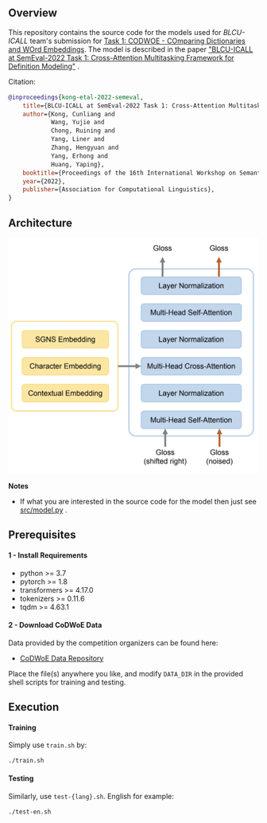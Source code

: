 ## Overview

This repository contains the source code for the models used for _BLCU-ICALL_ team's submission
for [Task 1: CODWOE - COmparing Dictionaries and WOrd Embeddings](https://competitions.codalab.org/competitions/34022). The model is
described in the paper
["BLCU-ICALL at SemEval-2022 Task 1: Cross-Attention Multitasking Framework for Definition Modeling"](https://arxiv.org/abs/2204.07701)
.

Citation:

```bibtex
@inproceedings{kong-etal-2022-semeval,
    title={BLCU-ICALL at SemEval-2022 Task 1: Cross-Attention Multitasking Framework for Definition Modeling},
    author={Kong, Cunliang and 
            Wang, Yujie and 
            Chong, Ruining and 
            Yang, Liner and 
            Zhang, Hengyuan and 
            Yang, Erhong and 
            Huang, Yaping},
    booktitle={Proceedings of the 16th International Workshop on Semantic Evaluation (SemEval-2022)}
    year={2022},
    publisher={Association for Computational Linguistics},
}
```

## Architecture
![MSA](architecture.png)

**Notes**

* If what you are interested in the source code for the model then just see
  [src/model.py](https://github.com/blcuicall/SemEval2022-Task1-DM/blob/main/src/model.py)
  .

## Prerequisites

#### 1 - Install Requirements

- python >= 3.7
- pytorch >= 1.8
- transformers >= 4.17.0
- tokenizers >= 0.11.6
- tqdm >= 4.63.1

#### 2 - Download CoDWoE Data

Data provided by the competition organizers can be found here:

- [CoDWoE Data Repository](https://codwoe.atilf.fr/)

Place the file(s) anywhere you like, and modify `DATA_DIR` in the provided shell scripts for training and testing.

## Execution

#### Training

Simply use `train.sh` by:

```shell
./train.sh
```

#### Testing

Similarly, use `test-{lang}.sh`. English for example:

```shell
./test-en.sh
```

